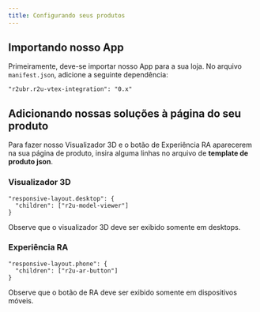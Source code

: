 ```yaml
---
title: Configurando seus produtos
---
```


## Importando nosso App

Primeiramente, deve-se importar nosso App para a sua loja. No arquivo `manifest.json`, adicione a seguinte dependência:
```
"r2ubr.r2u-vtex-integration": "0.x"
```

## Adicionando nossas soluções à página do seu produto

Para fazer nosso Visualizador 3D e o botão de Experiência RA aparecerem na sua página de produto, insira alguma linhas no arquivo de **template de produto json**.

### Visualizador 3D
```
"responsive-layout.desktop": {
  "children": ["r2u-model-viewer"]
}
```
Observe que o visualizador 3D deve ser exibido somente em desktops.


### Experiência RA
```
"responsive-layout.phone": {
  "children": ["r2u-ar-button"]
}
```
Observe que o botão de RA deve ser exibido somente em dispositivos móveis.